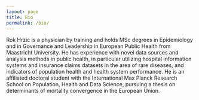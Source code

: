 ```yaml
---
layout: page
title: Bio
permalink: /bio/
---
```

Rok Hrzic is a physician by training and holds MSc degrees in Epidemiology and in Governance and Leadership in European Public Health from Maastricht University. He has experience with novel data sources and analysis methods in public health, in particular utilizing hospital information systems and insurance claims datasets in the area of rare diseases, and indicators of population health and health system performance. He is an affiliated doctoral student with the International Max Planck Research School on Population, Health and Data Science, pursuing a thesis on determinants of mortality convergence in the European Union.

